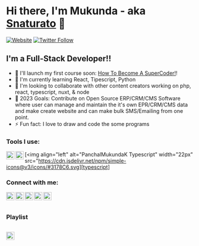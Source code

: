 # Hi there, I'm Mukunda - aka [Snaturato][website] 👋

[![Website](https://img.shields.io/website?label=tacnix.com&style=for-the-badge&url=https%3A%2F%2Ftacnix.com)](https://tacnix.com)
[![Twitter Follow](https://img.shields.io/twitter/follow/PanchalMukundaK?color=1DA1F2&logo=twitter&style=for-the-badge)](https://twitter.com/intent/follow?original_referer=https%3A%2F%2Fgithub.com%2FPanchalMukundaK&screen_name=PanchalMukundaK)

## I'm a Full-Stack Developer!!

- 🔭 I'll launch my first course soon: [How To Become A SuperCoder!][course]!
- 🌱 I'm currently learning React, Tipescript, Python
- 👯 I'm looking to collaborate with other content creators working on php, react, typescript, nuxt, & node
- 🥅 2023 Goals: Contribute on Open Source ERP/CRM/CMS Software where user can manage and maintain the it's own EPR/CRM/CMS data and make create website and can make bulk SMS/Emailing from one point.
- ⚡ Fun fact: I love to draw and code the some programs

### Tools I use:

[<img align="left" alt="PanchalMukundaK PHP" width="22px" src="https://cdn.jsdelivr.net/npm/simple-icons@v3/icons/php.svg" />][php]
[<img align="left" alt="PanchalMukundaK React" width="22px" src="https://cdn.jsdelivr.net/npm/simple-icons@v3/icons/react.svg" />][react]
[<img align="left" alt="PanchalMukundaK Typescript" width="22px" src="https://cdn.jsdelivr.net/npm/simple-icons@v3/icons/#3178C6.svg][typescript]

### Connect with me:

[<img align="left" alt="tacnix.com" width="22px" src="https://raw.githubusercontent.com/iconic/open-iconic/master/svg/globe.svg" />][website]
[<img align="left" alt="PanchalMukundaK YouTube" width="22px" src="https://cdn.jsdelivr.net/npm/simple-icons@v3/icons/youtube.svg" />][youtube]
[<img align="left" alt="PanchalMukundaK | Twitter" width="22px" src="https://cdn.jsdelivr.net/npm/simple-icons@v3/icons/twitter.svg" />][twitter]
[<img align="left" alt="PanchalMukundaK | LinkedIn" width="22px" src="https://cdn.jsdelivr.net/npm/simple-icons@v3/icons/linkedin.svg" />][linkedin]
[<img align="left" alt="PanchalMukundaK | Instagram" width="22px" src="https://cdn.jsdelivr.net/npm/simple-icons@v3/icons/instagram.svg" />][instagram]

<br />
<br />

### Playlist

[<img align="left" alt="PanchalMukundaK YouTube" width="22px" src="https://cdn.jsdelivr.net/npm/simple-icons@v3/icons/youtube.svg" />][youtubeplaylist]
---

[website]: https://www.tacnix.com/
[course]: https://course.tacnix.com
[twitter]: https://twitter.com/panchalmukundak
[instagram]: https://instagram.com/panchalmukundak
[linkedin]: https://linkedin.com/in/panchalmukundak
[youtube]: https://www.youtube.com/@panchalmukundak
[youtubeplaylist]: https://www.youtube.com/@panchalmukundak/playlists
<!-- [youtube2]: https://www.youtube.com/channel/UCqMUGxIvXsM3sMHEB4Gm5PQ -->
<!-- [youtubelaylist2]: https://www.youtube.com/channel/UCqMUGxIvXsM3sMHEB4Gm5PQ/playlists -->
[react]: https://react.dev/learn
[reactts]: https://www.typescriptlang.org/docs/handbook/react.html
[typescript]: https://www.typescriptlang.org/docs/
[php]: https://www.php.net/docs.php